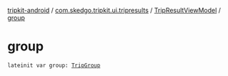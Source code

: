 [tripkit-android](../../index.md) / [com.skedgo.tripkit.ui.tripresults](../index.md) / [TripResultViewModel](index.md) / [group](./group.md)

# group

`lateinit var group: `[`TripGroup`](../../skedgo.tripkit.routing/-trip-group/index.md)
